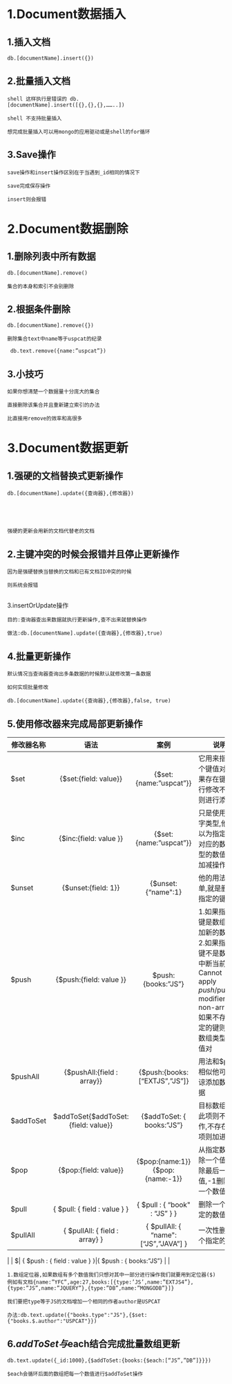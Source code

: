 # 1.Document数据插入
## 1.插入文档	  
	db.[documentName].insert({})

## 2.批量插入文档         
	shell 这样执行是错误的 db.		
	[documentName].insert([{},{},{},……..])         
	shell 不支持批量插入  
	想完成批量插入可以用mongo的应用驱动或是shell的for循环

## 3.Save操作          
	save操作和insert操作区别在于当遇到_id相同的情况下          
	save完成保存操作          
	insert则会报错

# 2.Document数据删除
## 1.删除列表中所有数据	  
	db.[documentName].remove()         
	集合的本身和索引不会别删除
## 2.根据条件删除        
	db.[documentName].remove({})	  
	删除集合text中name等于uspcat的纪录       
	 db.text.remove({name:”uspcat”})
## 3.小技巧        
	如果你想清楚一个数据量十分庞大的集合        
	直接删除该集合并且重新建立索引的办法        
	比直接用remove的效率和高很多

# 3.Document数据更新
## 1.强硬的文档替换式更新操作	  
	db.[documentName].update({查询器},{修改器})         
	强硬的更新会用新的文档代替老的文档

## 2.主键冲突的时候会报错并且停止更新操作         
	因为是强硬替换当替换的文档和已有文档ID冲突的时候         
	则系统会报错

## 3.insertOrUpdate操作         
	目的:查询器查出来数据就执行更新操作,查不出来就替换操作	   
	做法:db.[documentName].update({查询器},{修改器},true)

## 4.批量更新操作         
	默认情况当查询器查询出多条数据的时候默认就修改第一条数据         
	如何实现批量修改         
	db.[documentName].update({查询器},{修改器},false, true)

## 5.使用修改器来完成局部更新操作

| 修改器名称 | 语法 | 案例 | 说明| 
| --- | :---: | :---: | --- | 
| $set | {$set:{field: value}} | {$set:{name:”uspcat”}} | 它用来指定一个键值对,如果存在键就进行修改不存在则进行添加. | 
| $inc | {$inc:{field: value }} | {$set:{name:”uspcat”}} | 只是使用与数字类型,他可以为指定的键对应的数字类型的数值进行加减操作. | 
| $unset | {$unset:{field: 1}} | {$unset:{“name":1} | 他的用法很简单,就是删除指定的键 | 
| $push| {$push:{field: value }} | $push:{books:”JS”} | 1.如果指定的键是数组增追加新的数值 2.如果指定的键不是数组则中断当前操作Cannot apply $push/$pushAll modifier to non-array 3.如果不存在指定的键则创建数组类型的键值对 | 
| $pushAll| {$pushAll:{field : array}}|{$push:{books:[“EXTJS”,”JS”]} | 用法和$push相似他可以体谅添加数组数据 | 
| $addToSet| $addToSet{$addToSet:{field: value}}|{$addToSet: { books:”JS”}|目标数组存在此项则不操作,不存在此项则加进去 | 
| $pop| {$pop:{field: value}}|{$pop:{name:1}} {$pop:{name:-1}}|从指定数组删除一个值1删除最后一个数值,-1删除第一个数值| 
| $pull|{ $pull: { field : value } }|{ $pull : { “book" : “JS” } }|删除一个被指定的数值 | 
| $pullAll| { $pullAll: { field : array} }|{ $pullAll: { “name":[“JS”,”JAVA”] } | 一次性删除多个指定的数值|
| $| { $push : { field : value } }|{ $push : { books:”JS”} | |

	1.数组定位器,如果数组有多个数值我们只想对其中一部分进行操作我们就要用到定位器($)
	例如有文档{name:”YFC”,age:27,books:[{type:’JS’,name:”EXTJS4”},{type:”JS”,name:”JQUERY”},{type:”DB”,name:”MONGODB”}]}
	我们要把type等于JS的文档增加一个相同的作者author是USPCAT
	办法:db.text.update({"books.type":"JS"},{$set:{"books.$.author":"USPCAT"}})

## 6.$addToSet与$each结合完成批量数组更新	   
	db.text.update({_id:1000},{$addToSet:{books:{$each:[“JS”,”DB”]}}})          
	$each会循环后面的数组把每一个数值进行$addToSet操作



